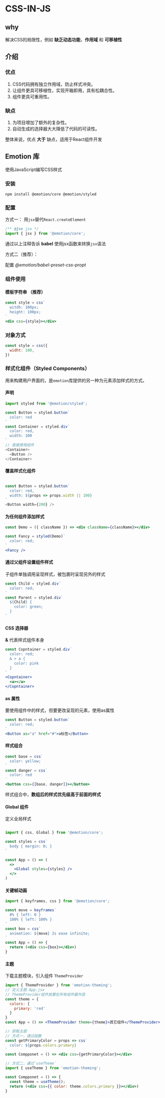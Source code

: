 # CSS-IN-JS

## why

解决CSS的局限性，例如 **缺乏动态功能**，**作用域** 和 **可移植性**

## 介绍

### 优点

1. CSS代码拥有独立作用域，防止样式冲突。
2. 让组件更具可移植性，实现开箱即用，具有松耦合性。
3. 组件更具可重用性。

### 缺点

1. 为项目增加了额外的复杂性。
2. 自动生成的选择器大大降低了代码的可读性。

整体来说，优点 **大于** 缺点，适用于React组件开发

## Emotion 库

使用JavaScript编写CSS样式

### 安装

`npm install @emotion/core @emotion/styled`

### 配置

方式一：
用`jsx`替代`React.createElement`
```jsx
/** @jsx jsx */
import { jsx } from '@emotion/core';
```

通过以上注释告诉 **babel**  使用jsx函数来转换`jsx`语法

方式二（推荐）：

配置 *@emotion/babel-preset-css-propt*

### 组件使用

#### 模板字符串 （推荐）

```jsx
const style = css`
  witdh: 100px;
  height: 100px;
`
<div css={style}></div>
```
### 对象方式

```js
const style = css({
  widht: 100,
})
```

### 样式化组件（Styled Components）

用来构建用户界面的，是`emotion`库提供的另一种为元素添加样式的方式。

#### 声明

```js
import styled from '@emotion/styled';

const Button = styled.button`
  color: red
`
const Container = styled.div`
  color: red,
  width: 100
`
// 直接使用组件
<Container> 
  <Button />
</Container>
```

#### 覆盖样式化组件 
```js

const Button = styled.button`
  color: red,
  width: ${props => props.width || 100}
`
<Button width={200} />
```

#### 为任何组件添加样式

```jsx
const Demo = ({ className }) => <div className={className}></div>

const Fancy = styled(Demo)`
  color: red;
`
<Fancy />
```

#### 通过父组件设置组件样式  

子组件单独调用呈现样式，被包裹时呈现另外的样式

```jsx
const Child = styled.div`
  color: red;
`
const Parent = styled.div`
  ${Child} {
    color: green;
  }
`
```

#### CSS 选择器 

**&** 代表样式组件本身

```jsx
const Copntainer = styled.div`
  color: red;
  & > a {
    color: pink
  }
`
<Copntainer>
  <a></a>
</Copntainer>
```

#### as 属性

要使用组件中的样式，但要更改呈现的元素，使用as属性 

```jsx
const Button = styled.button`
  color: red;
`
<Button as="a" href="#">a标签</Button>
```

#### 样式组合

```jsx
const base = css`
  color: yellow;
`
const danger = css`
  color: red
`
<button css={[base, danger]}></button>
```

样式组合中，**数组后的样式优先级高于前面的样式**

#### Global 组件

定义全局样式 

```jsx

import { css, Global } from '@emotion/core';

const styles = css`
  body { margin: 0; }
`

const App = () => (
  <>
    <Global styles={styles} />
  </>
)

```

#### 关键帧动画

```jsx
import { keyframes, css } from '@emotion/core';

const move = keyframes`
  0% { left: 0 }
  100% { left: 100% }
`
const box = css`
  animation: ${move} 2s ease infinite;
`
const App = () => {
  return (<div css={box}></div>)
}
```

#### 主题

下载主题模块，引入组件 `ThemeProvider` 

```jsx
import { ThemeProvider } from 'emotion-theming';
// 定义主题 App.jsx
// ThemeProvider组件放置在所有组件最外层
const theme = {
  colors: {
    primary: 'red'
  }
}
const App = () => <ThemeProvider theme={theme}>其它组件</ThemeProvider>

// 获取主题
// 方式一，通过函数
const getPrimaryColor = props => css`
  color: ${props.colors.primary}
`
const Compponet = () => <div css={getPrimaryColor}></div>

// 方式二，通过`useTheme`
import { useTheme } from 'emotion-theming';

const Compponet = () => {
  const theme = useTheme();
  return (<div css={{ color: theme.colors.primary }}></div>)
}
```
